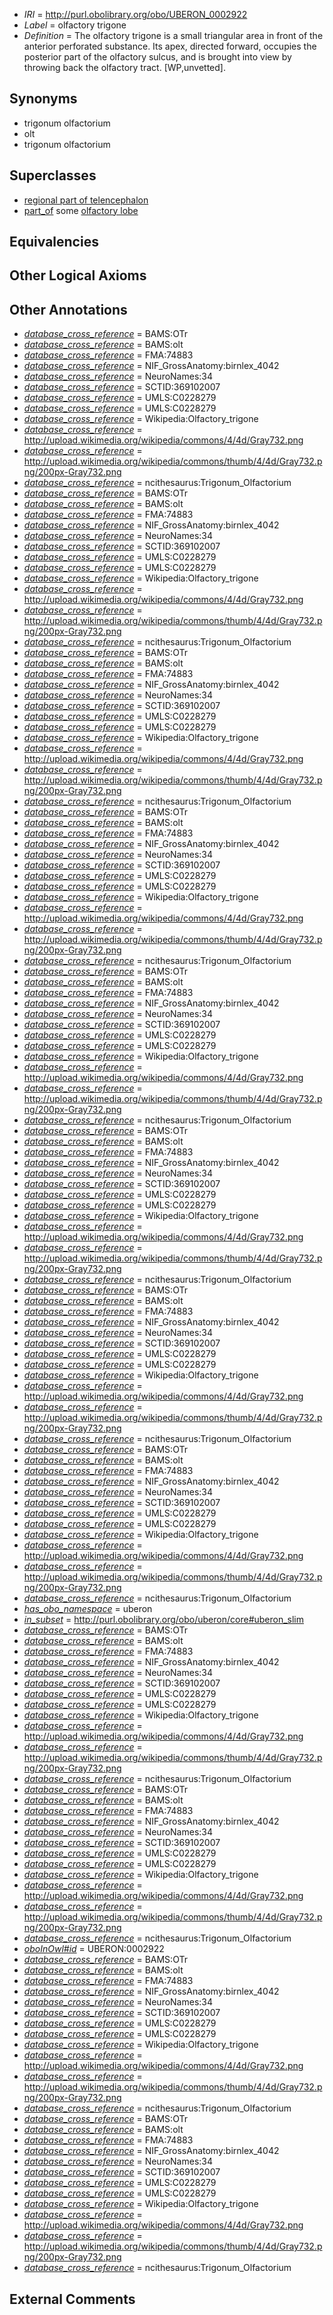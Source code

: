  * *IRI* = http://purl.obolibrary.org/obo/UBERON_0002922
 * *Label* = olfactory trigone
 * *Definition* = The olfactory trigone is a small triangular area in front of the anterior perforated substance. Its apex, directed forward, occupies the posterior part of the olfactory sulcus, and is brought into view by throwing back the olfactory tract. [WP,unvetted].

## Synonyms

 * trigonum olfactorium
 * olt
 * trigonum olfactorium

## Superclasses

 * [regional part of telencephalon](../../UBERON/91/UBERON_0002791.md)
 * [part_of](../../BFO/50/BFO_0000050.md) some [olfactory lobe](../../UBERON/66/UBERON_0005366.md)

## Equivalencies


## Other Logical Axioms


## Other Annotations

 * *[database_cross_reference](../../ef/oboInOwl#hasDbXref.md)* = BAMS:OTr
 * *[database_cross_reference](../../ef/oboInOwl#hasDbXref.md)* = BAMS:olt
 * *[database_cross_reference](../../ef/oboInOwl#hasDbXref.md)* = FMA:74883
 * *[database_cross_reference](../../ef/oboInOwl#hasDbXref.md)* = NIF_GrossAnatomy:birnlex_4042
 * *[database_cross_reference](../../ef/oboInOwl#hasDbXref.md)* = NeuroNames:34
 * *[database_cross_reference](../../ef/oboInOwl#hasDbXref.md)* = SCTID:369102007
 * *[database_cross_reference](../../ef/oboInOwl#hasDbXref.md)* = UMLS:C0228279
 * *[database_cross_reference](../../ef/oboInOwl#hasDbXref.md)* = UMLS:C0228279
 * *[database_cross_reference](../../ef/oboInOwl#hasDbXref.md)* = Wikipedia:Olfactory_trigone
 * *[database_cross_reference](../../ef/oboInOwl#hasDbXref.md)* = http://upload.wikimedia.org/wikipedia/commons/4/4d/Gray732.png
 * *[database_cross_reference](../../ef/oboInOwl#hasDbXref.md)* = http://upload.wikimedia.org/wikipedia/commons/thumb/4/4d/Gray732.png/200px-Gray732.png
 * *[database_cross_reference](../../ef/oboInOwl#hasDbXref.md)* = ncithesaurus:Trigonum_Olfactorium
 * *[database_cross_reference](../../ef/oboInOwl#hasDbXref.md)* = BAMS:OTr
 * *[database_cross_reference](../../ef/oboInOwl#hasDbXref.md)* = BAMS:olt
 * *[database_cross_reference](../../ef/oboInOwl#hasDbXref.md)* = FMA:74883
 * *[database_cross_reference](../../ef/oboInOwl#hasDbXref.md)* = NIF_GrossAnatomy:birnlex_4042
 * *[database_cross_reference](../../ef/oboInOwl#hasDbXref.md)* = NeuroNames:34
 * *[database_cross_reference](../../ef/oboInOwl#hasDbXref.md)* = SCTID:369102007
 * *[database_cross_reference](../../ef/oboInOwl#hasDbXref.md)* = UMLS:C0228279
 * *[database_cross_reference](../../ef/oboInOwl#hasDbXref.md)* = UMLS:C0228279
 * *[database_cross_reference](../../ef/oboInOwl#hasDbXref.md)* = Wikipedia:Olfactory_trigone
 * *[database_cross_reference](../../ef/oboInOwl#hasDbXref.md)* = http://upload.wikimedia.org/wikipedia/commons/4/4d/Gray732.png
 * *[database_cross_reference](../../ef/oboInOwl#hasDbXref.md)* = http://upload.wikimedia.org/wikipedia/commons/thumb/4/4d/Gray732.png/200px-Gray732.png
 * *[database_cross_reference](../../ef/oboInOwl#hasDbXref.md)* = ncithesaurus:Trigonum_Olfactorium
 * *[database_cross_reference](../../ef/oboInOwl#hasDbXref.md)* = BAMS:OTr
 * *[database_cross_reference](../../ef/oboInOwl#hasDbXref.md)* = BAMS:olt
 * *[database_cross_reference](../../ef/oboInOwl#hasDbXref.md)* = FMA:74883
 * *[database_cross_reference](../../ef/oboInOwl#hasDbXref.md)* = NIF_GrossAnatomy:birnlex_4042
 * *[database_cross_reference](../../ef/oboInOwl#hasDbXref.md)* = NeuroNames:34
 * *[database_cross_reference](../../ef/oboInOwl#hasDbXref.md)* = SCTID:369102007
 * *[database_cross_reference](../../ef/oboInOwl#hasDbXref.md)* = UMLS:C0228279
 * *[database_cross_reference](../../ef/oboInOwl#hasDbXref.md)* = UMLS:C0228279
 * *[database_cross_reference](../../ef/oboInOwl#hasDbXref.md)* = Wikipedia:Olfactory_trigone
 * *[database_cross_reference](../../ef/oboInOwl#hasDbXref.md)* = http://upload.wikimedia.org/wikipedia/commons/4/4d/Gray732.png
 * *[database_cross_reference](../../ef/oboInOwl#hasDbXref.md)* = http://upload.wikimedia.org/wikipedia/commons/thumb/4/4d/Gray732.png/200px-Gray732.png
 * *[database_cross_reference](../../ef/oboInOwl#hasDbXref.md)* = ncithesaurus:Trigonum_Olfactorium
 * *[database_cross_reference](../../ef/oboInOwl#hasDbXref.md)* = BAMS:OTr
 * *[database_cross_reference](../../ef/oboInOwl#hasDbXref.md)* = BAMS:olt
 * *[database_cross_reference](../../ef/oboInOwl#hasDbXref.md)* = FMA:74883
 * *[database_cross_reference](../../ef/oboInOwl#hasDbXref.md)* = NIF_GrossAnatomy:birnlex_4042
 * *[database_cross_reference](../../ef/oboInOwl#hasDbXref.md)* = NeuroNames:34
 * *[database_cross_reference](../../ef/oboInOwl#hasDbXref.md)* = SCTID:369102007
 * *[database_cross_reference](../../ef/oboInOwl#hasDbXref.md)* = UMLS:C0228279
 * *[database_cross_reference](../../ef/oboInOwl#hasDbXref.md)* = UMLS:C0228279
 * *[database_cross_reference](../../ef/oboInOwl#hasDbXref.md)* = Wikipedia:Olfactory_trigone
 * *[database_cross_reference](../../ef/oboInOwl#hasDbXref.md)* = http://upload.wikimedia.org/wikipedia/commons/4/4d/Gray732.png
 * *[database_cross_reference](../../ef/oboInOwl#hasDbXref.md)* = http://upload.wikimedia.org/wikipedia/commons/thumb/4/4d/Gray732.png/200px-Gray732.png
 * *[database_cross_reference](../../ef/oboInOwl#hasDbXref.md)* = ncithesaurus:Trigonum_Olfactorium
 * *[database_cross_reference](../../ef/oboInOwl#hasDbXref.md)* = BAMS:OTr
 * *[database_cross_reference](../../ef/oboInOwl#hasDbXref.md)* = BAMS:olt
 * *[database_cross_reference](../../ef/oboInOwl#hasDbXref.md)* = FMA:74883
 * *[database_cross_reference](../../ef/oboInOwl#hasDbXref.md)* = NIF_GrossAnatomy:birnlex_4042
 * *[database_cross_reference](../../ef/oboInOwl#hasDbXref.md)* = NeuroNames:34
 * *[database_cross_reference](../../ef/oboInOwl#hasDbXref.md)* = SCTID:369102007
 * *[database_cross_reference](../../ef/oboInOwl#hasDbXref.md)* = UMLS:C0228279
 * *[database_cross_reference](../../ef/oboInOwl#hasDbXref.md)* = UMLS:C0228279
 * *[database_cross_reference](../../ef/oboInOwl#hasDbXref.md)* = Wikipedia:Olfactory_trigone
 * *[database_cross_reference](../../ef/oboInOwl#hasDbXref.md)* = http://upload.wikimedia.org/wikipedia/commons/4/4d/Gray732.png
 * *[database_cross_reference](../../ef/oboInOwl#hasDbXref.md)* = http://upload.wikimedia.org/wikipedia/commons/thumb/4/4d/Gray732.png/200px-Gray732.png
 * *[database_cross_reference](../../ef/oboInOwl#hasDbXref.md)* = ncithesaurus:Trigonum_Olfactorium
 * *[database_cross_reference](../../ef/oboInOwl#hasDbXref.md)* = BAMS:OTr
 * *[database_cross_reference](../../ef/oboInOwl#hasDbXref.md)* = BAMS:olt
 * *[database_cross_reference](../../ef/oboInOwl#hasDbXref.md)* = FMA:74883
 * *[database_cross_reference](../../ef/oboInOwl#hasDbXref.md)* = NIF_GrossAnatomy:birnlex_4042
 * *[database_cross_reference](../../ef/oboInOwl#hasDbXref.md)* = NeuroNames:34
 * *[database_cross_reference](../../ef/oboInOwl#hasDbXref.md)* = SCTID:369102007
 * *[database_cross_reference](../../ef/oboInOwl#hasDbXref.md)* = UMLS:C0228279
 * *[database_cross_reference](../../ef/oboInOwl#hasDbXref.md)* = UMLS:C0228279
 * *[database_cross_reference](../../ef/oboInOwl#hasDbXref.md)* = Wikipedia:Olfactory_trigone
 * *[database_cross_reference](../../ef/oboInOwl#hasDbXref.md)* = http://upload.wikimedia.org/wikipedia/commons/4/4d/Gray732.png
 * *[database_cross_reference](../../ef/oboInOwl#hasDbXref.md)* = http://upload.wikimedia.org/wikipedia/commons/thumb/4/4d/Gray732.png/200px-Gray732.png
 * *[database_cross_reference](../../ef/oboInOwl#hasDbXref.md)* = ncithesaurus:Trigonum_Olfactorium
 * *[database_cross_reference](../../ef/oboInOwl#hasDbXref.md)* = BAMS:OTr
 * *[database_cross_reference](../../ef/oboInOwl#hasDbXref.md)* = BAMS:olt
 * *[database_cross_reference](../../ef/oboInOwl#hasDbXref.md)* = FMA:74883
 * *[database_cross_reference](../../ef/oboInOwl#hasDbXref.md)* = NIF_GrossAnatomy:birnlex_4042
 * *[database_cross_reference](../../ef/oboInOwl#hasDbXref.md)* = NeuroNames:34
 * *[database_cross_reference](../../ef/oboInOwl#hasDbXref.md)* = SCTID:369102007
 * *[database_cross_reference](../../ef/oboInOwl#hasDbXref.md)* = UMLS:C0228279
 * *[database_cross_reference](../../ef/oboInOwl#hasDbXref.md)* = UMLS:C0228279
 * *[database_cross_reference](../../ef/oboInOwl#hasDbXref.md)* = Wikipedia:Olfactory_trigone
 * *[database_cross_reference](../../ef/oboInOwl#hasDbXref.md)* = http://upload.wikimedia.org/wikipedia/commons/4/4d/Gray732.png
 * *[database_cross_reference](../../ef/oboInOwl#hasDbXref.md)* = http://upload.wikimedia.org/wikipedia/commons/thumb/4/4d/Gray732.png/200px-Gray732.png
 * *[database_cross_reference](../../ef/oboInOwl#hasDbXref.md)* = ncithesaurus:Trigonum_Olfactorium
 * *[database_cross_reference](../../ef/oboInOwl#hasDbXref.md)* = BAMS:OTr
 * *[database_cross_reference](../../ef/oboInOwl#hasDbXref.md)* = BAMS:olt
 * *[database_cross_reference](../../ef/oboInOwl#hasDbXref.md)* = FMA:74883
 * *[database_cross_reference](../../ef/oboInOwl#hasDbXref.md)* = NIF_GrossAnatomy:birnlex_4042
 * *[database_cross_reference](../../ef/oboInOwl#hasDbXref.md)* = NeuroNames:34
 * *[database_cross_reference](../../ef/oboInOwl#hasDbXref.md)* = SCTID:369102007
 * *[database_cross_reference](../../ef/oboInOwl#hasDbXref.md)* = UMLS:C0228279
 * *[database_cross_reference](../../ef/oboInOwl#hasDbXref.md)* = UMLS:C0228279
 * *[database_cross_reference](../../ef/oboInOwl#hasDbXref.md)* = Wikipedia:Olfactory_trigone
 * *[database_cross_reference](../../ef/oboInOwl#hasDbXref.md)* = http://upload.wikimedia.org/wikipedia/commons/4/4d/Gray732.png
 * *[database_cross_reference](../../ef/oboInOwl#hasDbXref.md)* = http://upload.wikimedia.org/wikipedia/commons/thumb/4/4d/Gray732.png/200px-Gray732.png
 * *[database_cross_reference](../../ef/oboInOwl#hasDbXref.md)* = ncithesaurus:Trigonum_Olfactorium
 * *[has_obo_namespace](../../ce/oboInOwl#hasOBONamespace.md)* = uberon
 * *[in_subset](../../et/oboInOwl#inSubset.md)* = http://purl.obolibrary.org/obo/uberon/core#uberon_slim
 * *[database_cross_reference](../../ef/oboInOwl#hasDbXref.md)* = BAMS:OTr
 * *[database_cross_reference](../../ef/oboInOwl#hasDbXref.md)* = BAMS:olt
 * *[database_cross_reference](../../ef/oboInOwl#hasDbXref.md)* = FMA:74883
 * *[database_cross_reference](../../ef/oboInOwl#hasDbXref.md)* = NIF_GrossAnatomy:birnlex_4042
 * *[database_cross_reference](../../ef/oboInOwl#hasDbXref.md)* = NeuroNames:34
 * *[database_cross_reference](../../ef/oboInOwl#hasDbXref.md)* = SCTID:369102007
 * *[database_cross_reference](../../ef/oboInOwl#hasDbXref.md)* = UMLS:C0228279
 * *[database_cross_reference](../../ef/oboInOwl#hasDbXref.md)* = UMLS:C0228279
 * *[database_cross_reference](../../ef/oboInOwl#hasDbXref.md)* = Wikipedia:Olfactory_trigone
 * *[database_cross_reference](../../ef/oboInOwl#hasDbXref.md)* = http://upload.wikimedia.org/wikipedia/commons/4/4d/Gray732.png
 * *[database_cross_reference](../../ef/oboInOwl#hasDbXref.md)* = http://upload.wikimedia.org/wikipedia/commons/thumb/4/4d/Gray732.png/200px-Gray732.png
 * *[database_cross_reference](../../ef/oboInOwl#hasDbXref.md)* = ncithesaurus:Trigonum_Olfactorium
 * *[database_cross_reference](../../ef/oboInOwl#hasDbXref.md)* = BAMS:OTr
 * *[database_cross_reference](../../ef/oboInOwl#hasDbXref.md)* = BAMS:olt
 * *[database_cross_reference](../../ef/oboInOwl#hasDbXref.md)* = FMA:74883
 * *[database_cross_reference](../../ef/oboInOwl#hasDbXref.md)* = NIF_GrossAnatomy:birnlex_4042
 * *[database_cross_reference](../../ef/oboInOwl#hasDbXref.md)* = NeuroNames:34
 * *[database_cross_reference](../../ef/oboInOwl#hasDbXref.md)* = SCTID:369102007
 * *[database_cross_reference](../../ef/oboInOwl#hasDbXref.md)* = UMLS:C0228279
 * *[database_cross_reference](../../ef/oboInOwl#hasDbXref.md)* = UMLS:C0228279
 * *[database_cross_reference](../../ef/oboInOwl#hasDbXref.md)* = Wikipedia:Olfactory_trigone
 * *[database_cross_reference](../../ef/oboInOwl#hasDbXref.md)* = http://upload.wikimedia.org/wikipedia/commons/4/4d/Gray732.png
 * *[database_cross_reference](../../ef/oboInOwl#hasDbXref.md)* = http://upload.wikimedia.org/wikipedia/commons/thumb/4/4d/Gray732.png/200px-Gray732.png
 * *[database_cross_reference](../../ef/oboInOwl#hasDbXref.md)* = ncithesaurus:Trigonum_Olfactorium
 * *[oboInOwl#id](../../id/oboInOwl#id.md)* = UBERON:0002922
 * *[database_cross_reference](../../ef/oboInOwl#hasDbXref.md)* = BAMS:OTr
 * *[database_cross_reference](../../ef/oboInOwl#hasDbXref.md)* = BAMS:olt
 * *[database_cross_reference](../../ef/oboInOwl#hasDbXref.md)* = FMA:74883
 * *[database_cross_reference](../../ef/oboInOwl#hasDbXref.md)* = NIF_GrossAnatomy:birnlex_4042
 * *[database_cross_reference](../../ef/oboInOwl#hasDbXref.md)* = NeuroNames:34
 * *[database_cross_reference](../../ef/oboInOwl#hasDbXref.md)* = SCTID:369102007
 * *[database_cross_reference](../../ef/oboInOwl#hasDbXref.md)* = UMLS:C0228279
 * *[database_cross_reference](../../ef/oboInOwl#hasDbXref.md)* = UMLS:C0228279
 * *[database_cross_reference](../../ef/oboInOwl#hasDbXref.md)* = Wikipedia:Olfactory_trigone
 * *[database_cross_reference](../../ef/oboInOwl#hasDbXref.md)* = http://upload.wikimedia.org/wikipedia/commons/4/4d/Gray732.png
 * *[database_cross_reference](../../ef/oboInOwl#hasDbXref.md)* = http://upload.wikimedia.org/wikipedia/commons/thumb/4/4d/Gray732.png/200px-Gray732.png
 * *[database_cross_reference](../../ef/oboInOwl#hasDbXref.md)* = ncithesaurus:Trigonum_Olfactorium
 * *[database_cross_reference](../../ef/oboInOwl#hasDbXref.md)* = BAMS:OTr
 * *[database_cross_reference](../../ef/oboInOwl#hasDbXref.md)* = BAMS:olt
 * *[database_cross_reference](../../ef/oboInOwl#hasDbXref.md)* = FMA:74883
 * *[database_cross_reference](../../ef/oboInOwl#hasDbXref.md)* = NIF_GrossAnatomy:birnlex_4042
 * *[database_cross_reference](../../ef/oboInOwl#hasDbXref.md)* = NeuroNames:34
 * *[database_cross_reference](../../ef/oboInOwl#hasDbXref.md)* = SCTID:369102007
 * *[database_cross_reference](../../ef/oboInOwl#hasDbXref.md)* = UMLS:C0228279
 * *[database_cross_reference](../../ef/oboInOwl#hasDbXref.md)* = UMLS:C0228279
 * *[database_cross_reference](../../ef/oboInOwl#hasDbXref.md)* = Wikipedia:Olfactory_trigone
 * *[database_cross_reference](../../ef/oboInOwl#hasDbXref.md)* = http://upload.wikimedia.org/wikipedia/commons/4/4d/Gray732.png
 * *[database_cross_reference](../../ef/oboInOwl#hasDbXref.md)* = http://upload.wikimedia.org/wikipedia/commons/thumb/4/4d/Gray732.png/200px-Gray732.png
 * *[database_cross_reference](../../ef/oboInOwl#hasDbXref.md)* = ncithesaurus:Trigonum_Olfactorium

## External Comments

